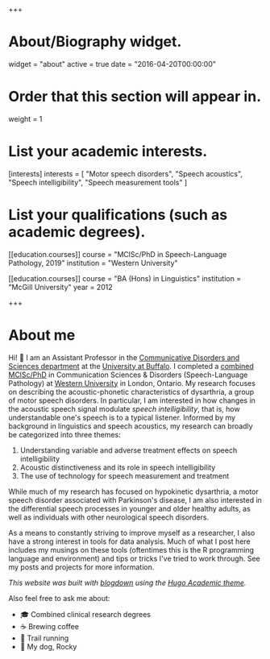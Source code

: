 +++
# About/Biography widget.
widget = "about"
active = true
date = "2016-04-20T00:00:00"

# Order that this section will appear in.
weight = 1

# List your academic interests.
[interests]
  interests = [
    "Motor speech disorders",
    "Speech acoustics",
    "Speech intelligibility",
    "Speech measurement tools"
  ]

# List your qualifications (such as academic degrees).
[[education.courses]]
  course = "MClSc/PhD in Speech-Language Pathology, 2019"
  institution = "Western University"

[[education.courses]]
  course = "BA (Hons) in Linguistics"
  institution = "McGill University"
  year = 2012
 
+++

# About me

Hi! :wave: I am an Assistant Professor in the [Communicative Disorders and Sciences department](https://arts-sciences.buffalo.edu/cds.html) at the [University at Buffalo](https://www.buffalo.edu/).
I completed a [combined MClSc/PhD](http://www.uwo.ca/fhs/csd/programs/combined.html) in Communication Sciences & Disorders (Speech-Language Pathology) at [Western University](http://uwo.ca/) in London, Ontario. My research focuses on describing the acoustic-phonetic characteristics of dysarthria, a group of motor speech disorders. In particular, I am interested in how changes in the acoustic speech signal modulate *speech intelligibility*, that is, how understandable one's speech is to a typical listener. Informed by my background in linguistics and speech acoustics, my research can broadly be categorized into three themes: 

1. Understanding variable and adverse treatment effects on speech intelligibility
2. Acoustic distinctiveness and its role in speech intelligibility
3. The use of technology for speech measurement and treatment

While much of my research has focused on hypokinetic dysarthria, a motor speech disorder associated with Parkinson's disease, I am also interested in the differential speech processes in younger and older healthy adults, as well as individuals with other neurological speech disorders. 

As a means to constantly striving to improve myself as a researcher, I also have a strong interest in tools for data analysis. Much of what I post here includes my musings on these tools (oftentimes this is the R programming language and environment) and tips or tricks I've tried to work through. See my posts and projects for more information.

*This website was built with [blogdown](https://bookdown.org/yihui/blogdown/) using the [Hugo Academic theme](https://themes.gohugo.io/academic/).*

Also feel free to ask me about:

- :mortar_board: Combined clinical research degrees
- :coffee: Brewing coffee
- :runner: Trail running
- :dog: My dog, Rocky